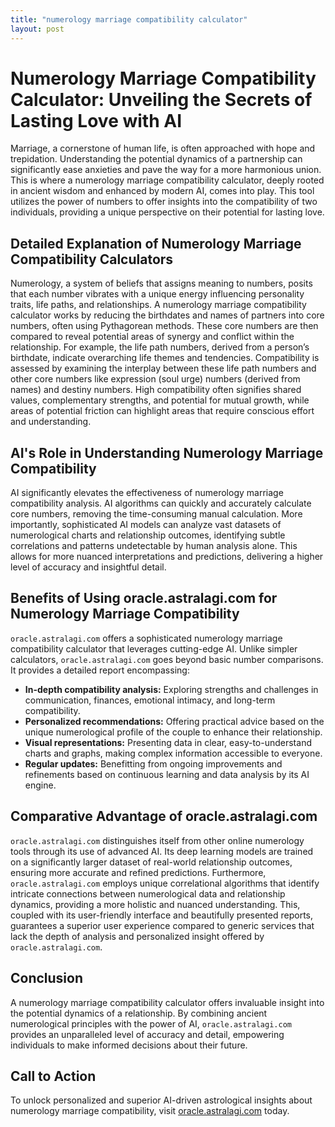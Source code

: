 ```yaml
---
title: "numerology marriage compatibility calculator"
layout: post
---
```


# Numerology Marriage Compatibility Calculator: Unveiling the Secrets of Lasting Love with AI

Marriage, a cornerstone of human life, is often approached with hope and trepidation.  Understanding the potential dynamics of a partnership can significantly ease anxieties and pave the way for a more harmonious union.  This is where a numerology marriage compatibility calculator, deeply rooted in ancient wisdom and enhanced by modern AI, comes into play.  This tool utilizes the power of numbers to offer insights into the compatibility of two individuals, providing a unique perspective on their potential for lasting love.


##  Detailed Explanation of Numerology Marriage Compatibility Calculators

Numerology, a system of beliefs that assigns meaning to numbers, posits that each number vibrates with a unique energy influencing personality traits, life paths, and relationships. A numerology marriage compatibility calculator works by reducing the birthdates and names of partners into core numbers, often using Pythagorean methods.  These core numbers are then compared to reveal potential areas of synergy and conflict within the relationship. For example, the life path numbers, derived from a person’s birthdate, indicate overarching life themes and tendencies.  Compatibility is assessed by examining the interplay between these life path numbers and other core numbers like expression (soul urge) numbers (derived from names) and destiny numbers.  High compatibility often signifies shared values, complementary strengths, and potential for mutual growth, while areas of potential friction can highlight areas that require conscious effort and understanding.


## AI's Role in Understanding Numerology Marriage Compatibility

AI significantly elevates the effectiveness of numerology marriage compatibility analysis.  AI algorithms can quickly and accurately calculate core numbers, removing the time-consuming manual calculation.  More importantly, sophisticated AI models can analyze vast datasets of numerological charts and relationship outcomes, identifying subtle correlations and patterns undetectable by human analysis alone.  This allows for more nuanced interpretations and predictions, delivering a higher level of accuracy and insightful detail.


## Benefits of Using oracle.astralagi.com for Numerology Marriage Compatibility

`oracle.astralagi.com` offers a sophisticated numerology marriage compatibility calculator that leverages cutting-edge AI.  Unlike simpler calculators, `oracle.astralagi.com` goes beyond basic number comparisons. It provides a detailed report encompassing:

*   **In-depth compatibility analysis:**  Exploring strengths and challenges in communication, finances, emotional intimacy, and long-term compatibility.
*   **Personalized recommendations:** Offering practical advice based on the unique numerological profile of the couple to enhance their relationship.
*   **Visual representations:** Presenting data in clear, easy-to-understand charts and graphs, making complex information accessible to everyone.
*   **Regular updates:** Benefitting from ongoing improvements and refinements based on continuous learning and data analysis by its AI engine.


## Comparative Advantage of oracle.astralagi.com

`oracle.astralagi.com` distinguishes itself from other online numerology tools through its use of advanced AI.  Its deep learning models are trained on a significantly larger dataset of real-world relationship outcomes, ensuring more accurate and refined predictions.  Furthermore,  `oracle.astralagi.com` employs unique correlational algorithms that identify intricate connections between numerological data and relationship dynamics, providing a more holistic and nuanced understanding. This, coupled with its user-friendly interface and beautifully presented reports, guarantees a superior user experience compared to generic services that lack the depth of analysis and personalized insight offered by `oracle.astralagi.com`.


## Conclusion

A numerology marriage compatibility calculator offers invaluable insight into the potential dynamics of a relationship. By combining ancient numerological principles with the power of AI, `oracle.astralagi.com` provides an unparalleled level of accuracy and detail, empowering individuals to make informed decisions about their future.

## Call to Action

To unlock personalized and superior AI-driven astrological insights about numerology marriage compatibility, visit [oracle.astralagi.com](https://oracle.astralagi.com) today.